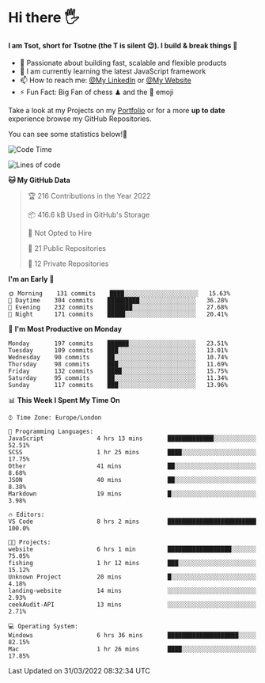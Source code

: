 # Hi there :raised_hand_with_fingers_splayed:
#### I am Tsot, short for Tsotne (the T is silent :wink:). I build & break things :space_invader:
- :telescope: Passionate about building fast, scalable and flexible products
- :seedling: I am currently learning the latest JavaScript framework 
- :mailbox: How to reach me: [@My LinkedIn](https://www.linkedin.com/in/tsotne-gvadzabia/) or [@My Website](https://tsotne.co.uk/contact)
- :zap: Fun Fact: Big Fan of chess ♟ and the 👾 emoji

Take a look at my Projects on my [Portfolio](https://tsotne.co.uk/) or for a more **up to date** experience browse my GitHub Repositories.

You can see some statistics below!:space_invader:
<!--START_SECTION:waka-->
![Code Time](http://img.shields.io/badge/Code%20Time-598%20hrs%2043%20mins-blue)

![Lines of code](https://img.shields.io/badge/From%20Hello%20World%20I%27ve%20Written-2%20Million%20lines%20of%20code-blue)

**🐱 My GitHub Data** 

> 🏆 216 Contributions in the Year 2022
 > 
> 📦 416.6 kB Used in GitHub's Storage 
 > 
> 🚫 Not Opted to Hire
 > 
> 📜 21 Public Repositories 
 > 
> 🔑 12 Private Repositories  
 > 
**I'm an Early 🐤** 

```text
🌞 Morning    131 commits    ████░░░░░░░░░░░░░░░░░░░░░   15.63% 
🌆 Daytime    304 commits    █████████░░░░░░░░░░░░░░░░   36.28% 
🌃 Evening    232 commits    ███████░░░░░░░░░░░░░░░░░░   27.68% 
🌙 Night      171 commits    █████░░░░░░░░░░░░░░░░░░░░   20.41%

```
📅 **I'm Most Productive on Monday** 

```text
Monday       197 commits    ██████░░░░░░░░░░░░░░░░░░░   23.51% 
Tuesday      109 commits    ███░░░░░░░░░░░░░░░░░░░░░░   13.01% 
Wednesday    90 commits     ██░░░░░░░░░░░░░░░░░░░░░░░   10.74% 
Thursday     98 commits     ███░░░░░░░░░░░░░░░░░░░░░░   11.69% 
Friday       132 commits    ████░░░░░░░░░░░░░░░░░░░░░   15.75% 
Saturday     95 commits     ██░░░░░░░░░░░░░░░░░░░░░░░   11.34% 
Sunday       117 commits    ███░░░░░░░░░░░░░░░░░░░░░░   13.96%

```


📊 **This Week I Spent My Time On** 

```text
⌚︎ Time Zone: Europe/London

💬 Programming Languages: 
JavaScript               4 hrs 13 mins       █████████████░░░░░░░░░░░░   52.51% 
SCSS                     1 hr 25 mins        ████░░░░░░░░░░░░░░░░░░░░░   17.75% 
Other                    41 mins             ██░░░░░░░░░░░░░░░░░░░░░░░   8.68% 
JSON                     40 mins             ██░░░░░░░░░░░░░░░░░░░░░░░   8.38% 
Markdown                 19 mins             █░░░░░░░░░░░░░░░░░░░░░░░░   3.98%

🔥 Editors: 
VS Code                  8 hrs 2 mins        █████████████████████████   100.0%

🐱‍💻 Projects: 
website                  6 hrs 1 min         ██████████████████░░░░░░░   75.05% 
fishing                  1 hr 12 mins        ███░░░░░░░░░░░░░░░░░░░░░░   15.12% 
Unknown Project          20 mins             █░░░░░░░░░░░░░░░░░░░░░░░░   4.18% 
landing-website          14 mins             ░░░░░░░░░░░░░░░░░░░░░░░░░   2.93% 
ceekAudit-API            13 mins             ░░░░░░░░░░░░░░░░░░░░░░░░░   2.71%

💻 Operating System: 
Windows                  6 hrs 36 mins       ████████████████████░░░░░   82.15% 
Mac                      1 hr 26 mins        ████░░░░░░░░░░░░░░░░░░░░░   17.85%

```


 Last Updated on 31/03/2022 08:32:34 UTC
<!--END_SECTION:waka-->
